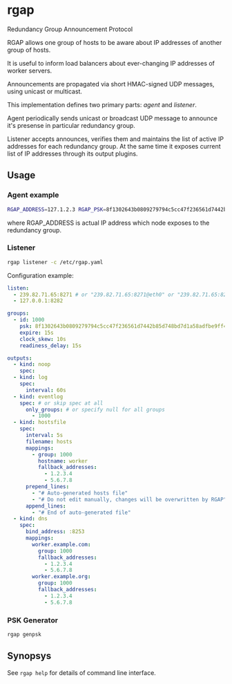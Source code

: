 rgap
====

Redundancy Group Announcement Protocol

RGAP allows one group of hosts to be aware about IP addresses of another group of hosts.

It is useful to inform load balancers about ever-changing IP addresses of worker servers.

Announcements are propagated via short HMAC-signed UDP messages, using unicast or multicast.

This implementation defines two primary parts: *agent* and *listener*.

Agent periodically sends unicast or broadcast UDP message to announce it's presense in particular redundancy group.

Listener accepts announces, verifies them and maintains the list of active IP addresses for each redundancy group. At the same time it exposes current list of IP addresses through its output plugins.

## Usage

### Agent example

```sh
RGAP_ADDRESS=127.1.2.3 RGAP_PSK=8f1302643b0809279794c5cc47f236561d7442b85d748bd7d1a58adfbe9ff431 rgap agent -g 1000 -i 5s
```

where RGAP\_ADDRESS is actual IP address which node exposes to the redundancy group.

### Listener

```sh
rgap listener -c /etc/rgap.yaml
```

Configuration example:

```yaml
listen:
  - 239.82.71.65:8271 # or "239.82.71.65:8271@eth0" or "239.82.71.65:8271@192.168.0.0/16"
  - 127.0.0.1:8282

groups:
  - id: 1000
    psk: 8f1302643b0809279794c5cc47f236561d7442b85d748bd7d1a58adfbe9ff431
    expire: 15s
    clock_skew: 10s
    readiness_delay: 15s

outputs:
  - kind: noop
    spec:
  - kind: log
    spec:
      interval: 60s
  - kind: eventlog
    spec: # or skip spec at all
      only_groups: # or specify null for all groups
        - 1000
  - kind: hostsfile
    spec:
      interval: 5s
      filename: hosts
      mappings:
        - group: 1000
          hostname: worker
          fallback_addresses:
            - 1.2.3.4
            - 5.6.7.8
      prepend_lines:
        - "# Auto-generated hosts file"
        - "# Do not edit manually, changes will be overwritten by RGAP"
      append_lines:
        - "# End of auto-generated file"
  - kind: dns
    spec:
      bind_address: :8253
      mappings:
        worker.example.com:
          group: 1000
          fallback_addresses:
            - 1.2.3.4
            - 5.6.7.8
        worker.example.org:
          group: 1000
          fallback_addresses:
            - 1.2.3.4
            - 5.6.7.8

```

### PSK Generator

```sh
rgap genpsk
```

## Synopsys

See `rgap help` for details of command line interface.
